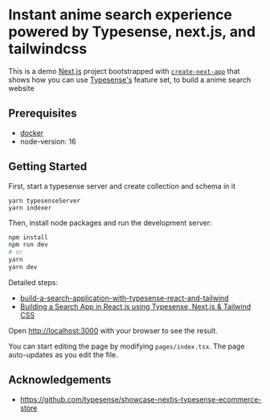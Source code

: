 # Instant anime search experience powered by Typesense, next.js, and tailwindcss

This is a demo [Next.js](https://nextjs.org/) project bootstrapped with [`create-next-app`](https://github.com/vercel/next.js/tree/canary/packages/create-next-app) that shows how you can use [Typesense's](https://github.com/typesense/typesense) feature set,
to build a anime search website

## Prerequisites

- [docker](https://docs.docker.com/desktop/)
- node-version: 16

## Getting Started

First, start a typesense server and create collection and schema in it

```
yarn typesenseServer
yarn indexer
```

Then, install node packages and run the development server:

```bash
npm install
npm run dev
# or
yarn
yarn dev
```

Detailed steps:

- [build-a-search-application-with-typesense-react-and-tailwind](https://aviyel.com/post/2936/build-a-search-application-with-typesense-react-and-tailwind)
- [Building a Search App in React.js using Typesense, Next.js & Tailwind CSS](https://www.youtube.com/watch?v=cIU19iA8I7U&ab_channel=ZaisteProgramming)

Open [http://localhost:3000](http://localhost:3000) with your browser to see the result.

You can start editing the page by modifying `pages/index.tsx`. The page auto-updates as you edit the file.

## Acknowledgements

- https://github.com/typesense/showcase-nextjs-typesense-ecommerce-store
